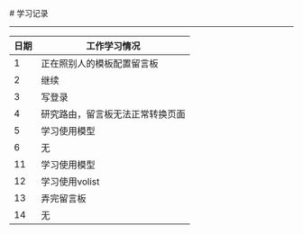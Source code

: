 ﻿
﻿# 学习记录

****
	
|日期|工作学习情况|
|---|---
|1|正在照别人的模板配置留言板
|2|继续
|3|写登录
|4|研究路由，留言板无法正常转换页面
|5|学习使用模型
|6|无
|11|学习使用模型
|12|学习使用volist
|13|弄完留言板
|14|无